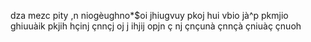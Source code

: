 dza mezc pity  ,n niogèughno*$oi jhiugvuy
pkoj hui vbio jà^p
pkmjio ghiuuàik
pkjih   hçinj çnnçj
oj j
ihjij opjn ç nj çnçunà çnnçà çniuàç çnuoh
